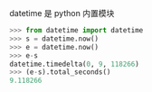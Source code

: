 datetime 是 python 内置模块

```python
>>> from datetime import datetime
>>> s = datetime.now()
>>> e = datetime.now()
>>> e-s
datetime.timedelta(0, 9, 118266)
>>> (e-s).total_seconds()
9.118266
```

